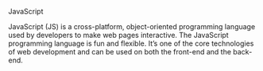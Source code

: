 JavaScript

JavaScript (JS) is a cross-platform, object-oriented programming language used by developers to make web pages interactive.
The JavaScript programming language is fun and flexible. It’s one of the core technologies of web development and can be used on both the front-end and the back-end.
